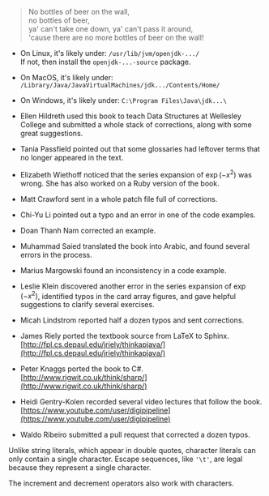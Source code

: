 > No bottles of beer on the wall,<br/>
> no bottles of beer,<br/>
> ya' can't take one down, ya' can't pass it around,<br/>
> 'cause there are no more bottles of beer on the wall!




*  On Linux, it's likely under: `/usr/lib/jvm/openjdk-.../`
<br/> If not, then install the `openjdk-...-source` package.
*  On MacOS, it's likely under: <br/> `/Library/Java/JavaVirtualMachines/jdk.../Contents/Home/`
*  On Windows, it's likely under: `C:\Program Files\Java\jdk...\`




*  Ellen Hildreth used this book to teach Data Structures at Wellesley College and submitted a whole stack of corrections, along with some great suggestions.

*  Tania Passfield pointed out that some glossaries had leftover terms that no longer appeared in the text.

*  Elizabeth Wiethoff noticed that the series expansion of $\exp(-x^2)$ was wrong.
She has also worked on a Ruby version of the book.

*  Matt Crawford sent in a whole patch file full of corrections.

*  Chi-Yu Li pointed out a typo and an error in one of the code examples.

*  Doan Thanh Nam corrected an example.

*  Muhammad Saied translated the book into Arabic, and found several errors in the process.

*  Marius Margowski found an inconsistency in a code example.

*  Leslie Klein discovered another error in the series expansion of $\exp(-x^2)$, identified typos in the card array figures, and gave helpful suggestions to clarify several exercises.

*  Micah Lindstrom reported half a dozen typos and sent corrections.

*  James Riely ported the textbook source from LaTeX to Sphinx.
<br/> [http://fpl.cs.depaul.edu/jriely/thinkapjava/](http://fpl.cs.depaul.edu/jriely/thinkapjava/)

*  Peter Knaggs ported the book to C\#.
<br/> [http://www.rigwit.co.uk/think/sharp/](http://www.rigwit.co.uk/think/sharp/)

*  Heidi Gentry-Kolen recorded several video lectures that follow the book.
<br/> [https://www.youtube.com/user/digipipeline](https://www.youtube.com/user/digipipeline)

*  Waldo Ribeiro submitted a pull request that corrected a dozen typos.


Unlike string literals, which appear in double quotes, character literals can only contain a single character. Escape sequences, like `'\t'`, are legal because they represent a single character.

The increment and decrement operators also work with characters.
